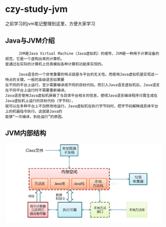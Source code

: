 # czy-study-jvm
之前学习的jvm笔记整理到这里，方便大家学习


## Java与JVM介绍
          JVM是Java Virtual Machine（Java虚拟机）的缩写，JVM是一种用于计算设备的规范，它是一个虚构出来的计算机，
    是通过在实际的计算机上仿真模拟各种计算机功能来实现的。
    
          Java语言的一个非常重要的特点就是与平台的无关性。而使用Java虚拟机是实现这一特点的关键。一般的高级语言如果要
    在不同的平台上运行，至少需要编译成不同的目标代码。而引入Java语言虚拟机后，Java语言在不同平台上运行时不需要重新编译。
    Java语言使用Java虚拟机屏蔽了与具体平台相关的信息，使得Java语言编译程序只需生成在Java虚拟机上运行的目标代码（字节码），
    就可以在多种平台上不加修改地运行。Java虚拟机在执行字节码时，把字节码解释成具体平台上的机器指令执行。这就是Java的
    能够“一次编译，到处运行”的原因。

## JVM内部结构
![](https://github.com/andyczy/czy-study-jvm/blob/master/img/JVM%E5%86%85%E9%83%A8%E7%BB%93%E6%9E%84.png "JVM内部结构")
